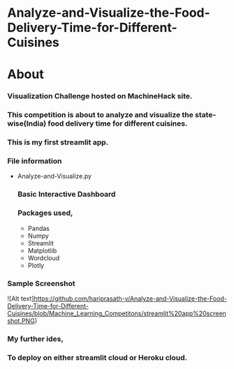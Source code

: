 # Analyze-and-Visualize-the-Food-Delivery-Time-for-Different-Cuisines

# About

### Visualization Challenge hosted on MachineHack site.

### This competition is about to analyze and visualize the state-wise(India) food delivery time for different cuisines.

### This is my first streamlit app.

### File information
 * Analyze-and-Visualize.py
    ### Basic Interactive Dashboard
    ### Packages used,
      * Pandas
      * Numpy
      * Streamlit
      * Matplotlib
      * Wordcloud
      * Plotly
    
### Sample Screenshot
![Alt text]https://github.com/hariprasath-v/Analyze-and-Visualize-the-Food-Delivery-Time-for-Different-Cuisines/blob/Machine_Learning_Competitons/streamlit%20app%20screenshot.PNG)


### My further ides,
  ### To deploy on either streamlit cloud or Heroku cloud.
